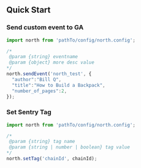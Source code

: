 ## Quick Start

### Send custom event to GA
```js
import north from 'pathTo/config/north.config';

/*
 @param {string} eventname
 @param {object} more desc value
*/
north.sendEvent('north_test', {
  "author":"Bill Q",
  "title":"How to Build a Backpack",
  "number_of_pages":2,
});
```

### Set Sentry Tag
```js
import north from 'pathTo/config/north.config';

/*
 @param {string} tag name
 @param {string | number | boolean} tag value
*/
north.setTag('chainId', chainId);
```
